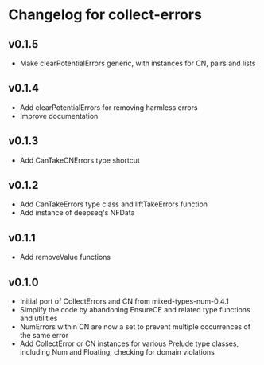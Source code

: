 # Changelog for collect-errors

## v0.1.5

* Make clearPotentialErrors generic, with instances for CN, pairs and lists

## v0.1.4

* Add clearPotentialErrors for removing harmless errors
* Improve documentation

## v0.1.3

* Add CanTakeCNErrors type shortcut

## v0.1.2

* Add CanTakeErrors type class and liftTakeErrors function
* Add instance of deepseq's NFData

## v0.1.1

* Add removeValue functions

## v0.1.0

* Initial port of CollectErrors and CN from mixed-types-num-0.4.1
* Simplify the code by abandoning EnsureCE and related type functions and utilities
* NumErrors within CN are now a set to prevent multiple occurrences of the same error
* Add CollectError or CN instances for various Prelude type classes, including Num and Floating, checking for domain violations
